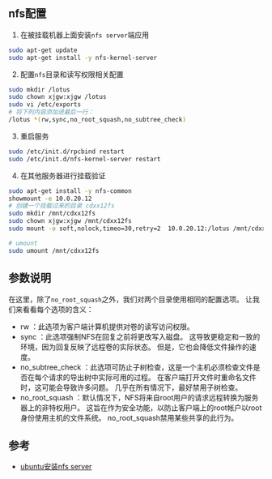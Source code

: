 ## nfs配置

1. 在被挂载机器上面安装`nfs server`端应用
```bash
sudo apt-get update
sudo apt-get install -y nfs-kernel-server
```

2. 配置`nfs`目录和读写权限相关配置
```bash
sudo mkdir /lotus
sudo chown xjgw:xjgw /lotus
sudo vi /etc/exports
# 将下列内容添加进最后一行：
/lotus *(rw,sync,no_root_squash,no_subtree_check)
```


3. 重启服务
```bash
sudo /etc/init.d/rpcbind restart
sudo /etc/init.d/nfs-kernel-server restart
```

4. 在其他服务器进行挂载验证
```bash
sudo apt-get install -y nfs-common
showmount -e 10.0.20.12
# 创建一个挂载过来的目录 cdxx12fs
sudo mkdir /mnt/cdxx12fs
sudo chown xjgw:xjgw /mnt/cdxx12fs
sudo mount -o soft,nolock,timeo=30,retry=2  10.0.20.12:/lotus /mnt/cdxx12fs

# umount
sudo umount /mnt/cdxx12fs
```

## 参数说明

在这里，除了`no_root_squash`之外，我们对两个目录使用相同的配置选项。 让我们来看看每个选项的含义：

- rw ：此选项为客户端计算机提供对卷的读写访问权限。
- sync ：此选项强制NFS在回复之前将更改写入磁盘。 这导致更稳定和一致的环境，因为回复反映了远程卷的实际状态。 但是，它也会降低文件操作的速度。
- no_subtree_check ：此选项可防止子树检查，这是一个主机必须检查文件是否在每个请求的导出树中实际可用的过程。 在客户端打开文件时重命名文件时，这可能会导致许多问题。 几乎在所有情况下，最好禁用子树检查。
- no_root_squash ：默认情况下，NFS将来自root用户的请求远程转换为服务器上的非特权用户。 这旨在作为安全功能，以防止客户端上的root帐户以root身份使用主机的文件系统。 no_root_squash禁用某些共享的此行为。

## 参考

- [ubuntu安装nfs server](https://www.jianshu.com/p/5314f90330a6)
